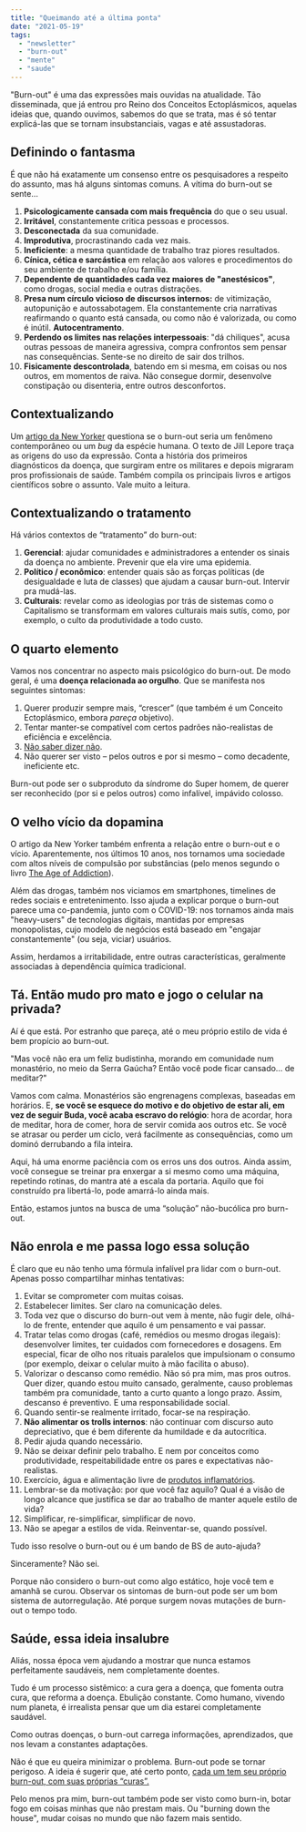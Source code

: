 ```yaml
---
title: "Queimando até a última ponta"
date: "2021-05-19"
tags: 
  - "newsletter"
  - "burn-out"
  - "mente"
  - "saude"
---
```


"Burn-out" é uma das expressões mais ouvidas na atualidade. Tão disseminada, que já entrou pro Reino dos Conceitos Ectoplásmicos, aquelas ideias que, quando ouvimos, sabemos do que se trata, mas é só tentar explicá-las que se tornam insubstanciais, vagas e até assustadoras.

## Definindo o fantasma

É que não há exatamente um consenso entre os pesquisadores a respeito do assunto, mas há alguns sintomas comuns. A vítima do burn-out se sente…

1. **Psicologicamente cansada com mais frequência** do que o seu usual.
2. **Irritável**, constantemente critica pessoas e processos.
3. **Desconectada** da sua comunidade.
4. **Improdutiva**, procrastinando cada vez mais.
5. **Ineficiente**: a mesma quantidade de trabalho traz piores resultados.
6. **Cínica, cética e sarcástica** em relação aos valores e procedimentos do seu ambiente de trabalho e/ou família.
7. **Dependente de quantidades cada vez maiores de "anestésicos"**, como drogas, social media e outras distrações.
8. **Presa num círculo vicioso de discursos internos:** de vitimização, autopunição e autossabotagem. Ela constantemente cria narrativas reafirmando o quanto está cansada, ou como não é valorizada, ou como é inútil. **Autocentramento**.
9. **Perdendo os limites nas relações interpessoais**: "dá chiliques", acusa outras pessoas de maneira agressiva, compra confrontos sem pensar nas consequências. Sente-se no direito de sair dos trilhos.
10. **Fisicamente descontrolada**, batendo em si mesma, em coisas ou nos outros, em momentos de raiva. Não consegue dormir, desenvolve constipação ou disenteria, entre outros desconfortos.

## Contextualizando

Um [artigo da New Yorker](https://www.newyorker.com/magazine/2021/05/24/burnout-modern-affliction-or-human-condition?utm_source=nl&utm_brand=tny&utm_mailing=TNY_Magazine_051721&utm_campaign=aud-dev&utm_medium=email&bxid=5fbfaddd04da01167c13cd45&cndid=62930950&esrc=&utm_content=A&utm_term=TNY_Magazine) questiona se o burn-out seria um fenômeno contemporâneo ou um _bug_ da espécie humana. O texto de Jill Lepore traça as origens do uso da expressão. Conta a história dos primeiros diagnósticos da doença, que surgiram entre os militares e depois migraram pros profissionais de saúde. Também compila os principais livros e artigos científicos sobre o assunto. Vale muito a leitura.

## Contextualizando o tratamento

Há vários contextos de “tratamento” do burn-out:

1. **Gerencial**: ajudar comunidades e administradores a entender os sinais da doença no ambiente. Prevenir que ela vire uma epidemia.
2. **Político / econômico**: entender quais são as forças políticas (de desigualdade e luta de classes) que ajudam a causar burn-out. Intervir pra mudá-las.
3. **Culturais**: revelar como as ideologias por trás de sistemas como o Capitalismo se transformam em valores culturais mais sutís, como, por exemplo, o culto da produtividade a todo custo.

## O quarto elemento

Vamos nos concentrar no aspecto mais psicológico do burn-out. De modo geral, é uma **doença relacionada ao orgulho**. Que se manifesta nos seguintes sintomas:

1. Querer produzir sempre mais, “crescer” (que também é um Conceito Ectoplásmico, embora _pareça_ objetivo).
2. Tentar manter-se compatível com certos padrões não-realistas de eficiência e excelência.
3. [Não saber dizer não](https://eduf.me/a-arte-de-dizer-no-e-de-dizer-sim/).
4. Não querer ser visto – pelos outros e por si mesmo – como decadente, ineficiente etc.

Burn-out pode ser o subproduto da síndrome do Super homem, de querer ser reconhecido (por si e pelos outros) como infalível, impávido colosso.

## O velho vício da dopamina

O artigo da New Yorker também enfrenta a relação entre o burn-out e o vício. Aparentemente, nos últimos 10 anos, nos tornamos uma sociedade com altos níveis de compulsão por substâncias (pelo menos segundo o livro [The Age of Addiction](https://www.amazon.com.br/Age-Addiction-Habits-Business-English-ebook/dp/B07NT6WK1K/ref=sr_1_1?__mk_pt_BR=%C3%85M%C3%85%C5%BD%C3%95%C3%91&crid=10RX3DEWD7QO5&dchild=1&keywords=the+age+of+addiction&qid=1621434519&sprefix=the+age+of+ad%2Caps%2C306&sr=8-1)).

Além das drogas, também nos viciamos em smartphones, timelines de redes sociais e entretenimento. Isso ajuda a explicar porque o burn-out parece uma co-pandemia, junto com o COVID-19: nos tornamos ainda mais "heavy-users" de tecnologias digitais, mantidas por empresas monopolistas, cujo modelo de negócios está baseado em "engajar constantemente" (ou seja, viciar) usuários.

Assim, herdamos a irritabilidade, entre outras características, geralmente associadas à dependência química tradicional.

## Tá. Então mudo pro mato e jogo o celular na privada?

Aí é que está. Por estranho que pareça, até o meu próprio estilo de vida é bem propício ao burn-out.

"Mas você não era um feliz budistinha, morando em comunidade num monastério, no meio da Serra Gaúcha? Então você pode ficar cansado… de meditar?"

Vamos com calma. Monastérios são engrenagens complexas, baseadas em horários. E, **se você se esquece do motivo e do objetivo de estar ali, em vez de seguir Buda, você acaba escravo do relógio**: hora de acordar, hora de meditar, hora de comer, hora de servir comida aos outros etc. Se você se atrasar ou perder um ciclo, verá facilmente as consequências, como um dominó derrubando a fila inteira.

Aqui, há uma enorme paciência com os erros uns dos outros. Ainda assim, você consegue se treinar pra enxergar a si mesmo como uma máquina, repetindo rotinas, do mantra até a escala da portaria. Aquilo que foi construído pra libertá-lo, pode amarrá-lo ainda mais.

Então, estamos juntos na busca de uma “solução” não-bucólica pro burn-out.

## Não enrola e me passa logo essa solução

É claro que eu não tenho uma fórmula infalível pra lidar com o burn-out. Apenas posso compartilhar minhas tentativas:

1. Evitar se comprometer com muitas coisas.
2. Estabelecer limites. Ser claro na comunicação deles.
3. Toda vez que o discurso do burn-out vem à mente, não fugir dele, olhá-lo de frente, entender que aquilo é um pensamento e vai passar.
4. Tratar telas como drogas (café, remédios ou mesmo drogas ilegais): desenvolver limites, ter cuidados com fornecedores e dosagens. Em especial, ficar de olho nos rituais paralelos que impulsionam o consumo (por exemplo, deixar o celular muito à mão facilita o abuso).
5. Valorizar o descanso como remédio. Não só pra mim, mas pros outros. Quer dizer, quando estou muito cansado, geralmente, causo problemas também pra comunidade, tanto a curto quanto a longo prazo. Assim, descanso é preventivo. E uma responsabilidade social.
6. Quando sentir-se realmente irritado, focar-se na respiração.
7. **Não alimentar os trolls internos**: não continuar com discurso auto depreciativo, que é bem diferente da humildade e da autocrítica.
8. Pedir ajuda quando necessário.
9. Não se deixar definir pelo trabalho. E nem por conceitos como produtividade, respeitabilidade entre os pares e expectativas não-realistas.
10. Exercício, água e alimentação livre de [produtos inflamatórios](https://www.youtube.com/watch?v=wTGbnGTrMjE).
11. Lembrar-se da motivação: por que você faz aquilo? Qual é a visão de longo alcance que justifica se dar ao trabalho de manter aquele estilo de vida?
12. Simplificar, re-simplificar, simplificar de novo.
13. Não se apegar a estilos de vida. Reinventar-se, quando possível.

Tudo isso resolve o burn-out ou é um bando de BS de auto-ajuda?

Sinceramente? Não sei.

Porque não considero o burn-out como algo estático, hoje você tem e amanhã se curou. Observar os sintomas de burn-out pode ser um bom sistema de autorregulação. Até porque surgem novas mutações de burn-out o tempo todo.

## Saúde, essa ideia insalubre

Aliás, nossa época vem ajudando a mostrar que nunca estamos perfeitamente saudáveis, nem completamente doentes.

Tudo é um processo sistêmico: a cura gera a doença, que fomenta outra cura, que reforma a doença. Ebulição constante. Como humano, vivendo num planeta, é irrealista pensar que um dia estarei completamente saudável.

Como outras doenças, o burn-out carrega informações, aprendizados, que nos levam a constantes adaptações.

Não é que eu queira minimizar o problema. Burn-out pode se tornar perigoso. A ideia é sugerir que, até certo ponto, [cada um tem seu próprio burn-out, com suas próprias “curas”.](https://hbr.org/2021/04/your-burnout-is-unique-your-recovery-will-be-too?deliveryName=DM128612&utm_campaign=weeklyhotlist_not_activesubs&utm_medium=email&utm_source=newsletter_weekly)

Pelo menos pra mim, burn-out também pode ser visto como burn-in, botar fogo em coisas minhas que não prestam mais. Ou "burning down the house", mudar coisas no mundo que não fazem mais sentido.
